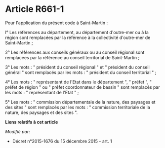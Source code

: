# Article R661-1

Pour l'application du présent code à Saint-Martin : 

l° Les références au département, au département d'outre-mer ou à la région sont remplacées par la référence à la
collectivité d'outre-mer de Saint-Martin ; 

2° Les références aux conseils généraux ou au conseil régional sont remplacées par la référence au conseil territorial de
Saint-Martin ; 

3° Les mots : " président du conseil régional " et " président du conseil général " sont remplacés par les mots : " président
du conseil territorial " ; 

4° Les mots : " représentant de l'Etat dans le département ", " préfet ", " préfet de région " ou " préfet coordonnateur de
bassin " sont remplacés par les mots : " représentant de l'Etat " ; 

5° Les mots : " commission départementale de la nature, des paysages et des sites " sont remplacés par les mots : "
commission territoriale de la nature, des paysages et des sites ".

**Liens relatifs à cet article**

_Modifié par_:

  - Décret n°2015-1676 du 15 décembre 2015 - art. 1
